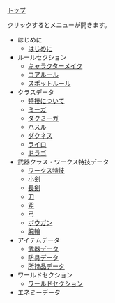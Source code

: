 [トップ](./)

クリックするとメニューが開きます。

* はじめに
    * [はじめに](page/)
* ルールセクション
    * [キャラクターメイク](page/rule/charamake.html)
    * [コアルール](page/rule/corerule.html)
    * [スポットルール](page/rule/spotrule.html)
* クラスデータ
    * [特技について](page/group/skillindex.html)
    * [ミーガ](page/group/miga.html)
    * [ダクミーガ](page/group/dkmiga.html)
    * [ハスル](page/group/hsl.html)
    * [ダクネス](page/group/dknes.html)
    * [ライロ](page/group/railo.html)
    * [ドラゴ](page/group/drago.html)
* 武器クラス・ワークス特技データ
  * [ワークス特技](page/weapon/works.html)
  * [小剣](page/weapon/knife.html)
  * [長剣](page/weapon/sword.html)
  * [刀](page/weapon/katana.html)
  * [斧](page/weapon/axe.html)
  * [弓](page/weapon/bow.html)
  * [ボウガン](page/weapon/bowgun.html)
  * [腕輪](page/weapon/bangle.html)
* アイテムデータ
  * [武器データ](page/item/weapon.html)
  * [防具データ](page/item/protector.html)
  * [所持品データ](page/item/item.html)
* ワールドセクション
  * [ワールドセクション](page/world/worldsection.html)
* エネミーデータ
